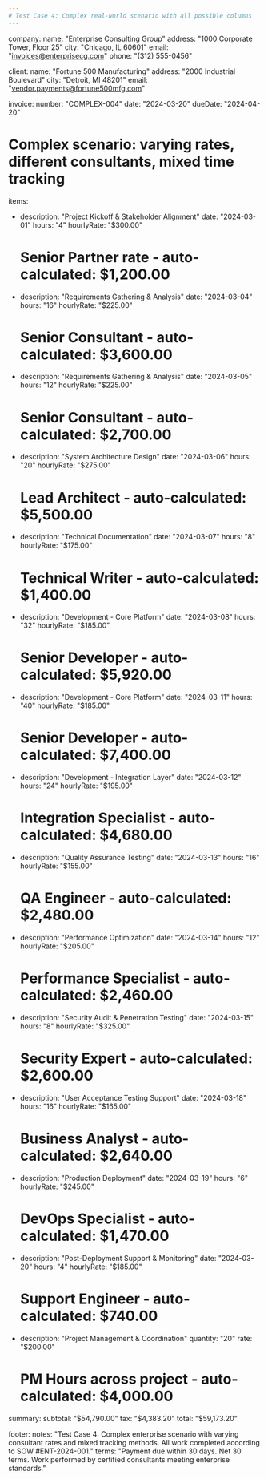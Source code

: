 ```yaml
---
# Test Case 4: Complex real-world scenario with all possible columns
---
```


company:
  name: "Enterprise Consulting Group"
  address: "1000 Corporate Tower, Floor 25"
  city: "Chicago, IL 60601"
  email: "invoices@enterprisecg.com"
  phone: "(312) 555-0456"

client:
  name: "Fortune 500 Manufacturing"
  address: "2000 Industrial Boulevard"
  city: "Detroit, MI 48201"
  email: "vendor.payments@fortune500mfg.com"

invoice:
  number: "COMPLEX-004"
  date: "2024-03-20"
  dueDate: "2024-04-20"

# Complex scenario: varying rates, different consultants, mixed time tracking
items:
  - description: "Project Kickoff & Stakeholder Alignment"
    date: "2024-03-01"
    hours: "4"
    hourlyRate: "$300.00"
    # Senior Partner rate - auto-calculated: $1,200.00
  - description: "Requirements Gathering & Analysis"
    date: "2024-03-04"
    hours: "16"
    hourlyRate: "$225.00"
    # Senior Consultant - auto-calculated: $3,600.00
  - description: "Requirements Gathering & Analysis"
    date: "2024-03-05"
    hours: "12"
    hourlyRate: "$225.00"
    # Senior Consultant - auto-calculated: $2,700.00
  - description: "System Architecture Design"
    date: "2024-03-06"
    hours: "20"
    hourlyRate: "$275.00"
    # Lead Architect - auto-calculated: $5,500.00
  - description: "Technical Documentation"
    date: "2024-03-07"
    hours: "8"
    hourlyRate: "$175.00"
    # Technical Writer - auto-calculated: $1,400.00
  - description: "Development - Core Platform"
    date: "2024-03-08"
    hours: "32"
    hourlyRate: "$185.00"
    # Senior Developer - auto-calculated: $5,920.00
  - description: "Development - Core Platform"
    date: "2024-03-11"
    hours: "40"
    hourlyRate: "$185.00"
    # Senior Developer - auto-calculated: $7,400.00
  - description: "Development - Integration Layer"
    date: "2024-03-12"
    hours: "24"
    hourlyRate: "$195.00"
    # Integration Specialist - auto-calculated: $4,680.00
  - description: "Quality Assurance Testing"
    date: "2024-03-13"
    hours: "16"
    hourlyRate: "$155.00"
    # QA Engineer - auto-calculated: $2,480.00
  - description: "Performance Optimization"
    date: "2024-03-14"
    hours: "12"
    hourlyRate: "$205.00"
    # Performance Specialist - auto-calculated: $2,460.00
  - description: "Security Audit & Penetration Testing"
    date: "2024-03-15"
    hours: "8"
    hourlyRate: "$325.00"
    # Security Expert - auto-calculated: $2,600.00
  - description: "User Acceptance Testing Support"
    date: "2024-03-18"
    hours: "16"
    hourlyRate: "$165.00"
    # Business Analyst - auto-calculated: $2,640.00
  - description: "Production Deployment"
    date: "2024-03-19"
    hours: "6"
    hourlyRate: "$245.00"
    # DevOps Specialist - auto-calculated: $1,470.00
  - description: "Post-Deployment Support & Monitoring"
    date: "2024-03-20"
    hours: "4"
    hourlyRate: "$185.00"
    # Support Engineer - auto-calculated: $740.00
  - description: "Project Management & Coordination"
    quantity: "20"
    rate: "$200.00"
    # PM Hours across project - auto-calculated: $4,000.00

summary:
  subtotal: "$54,790.00"
  tax: "$4,383.20"
  total: "$59,173.20"

footer:
  notes: "Test Case 4: Complex enterprise scenario with varying consultant rates and mixed tracking methods. All work completed according to SOW #ENT-2024-001."
  terms: "Payment due within 30 days. Net 30 terms. Work performed by certified consultants meeting enterprise standards."